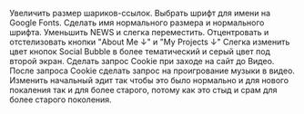 Увеличить размер шариков-ссылок.
Выбрать шрифт для имени на Google Fonts.
Сделать имя нормального размера и нормального шрифта.
Уменьшить NEWS и слегка переместить.
Отцентровать и отстелизовать кнопки "About Me ↓" и  "My Projects ↓"
Слегка изменить цвет кнопок Social Bubble в более тематический и серый цвет под второй экран.
Сделать запрос Cookie при заходе на сайт до Видео.
После запроса Cookie сделать запрос на проигрование музыки в видео.
Изменить начальный эдит так чтобы это было нормально и для нового покаления так и для более старого, потому как это стыд и срам для более старого поколения.